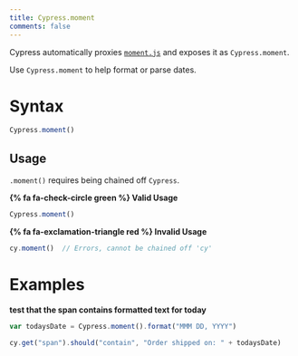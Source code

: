 ```yaml
---
title: Cypress.moment
comments: false
---
```


Cypress automatically proxies [`moment.js`](http://momentjs.com/) and exposes it as `Cypress.moment`.

Use `Cypress.moment` to help format or parse dates.

# Syntax

```javascript
Cypress.moment()
```

## Usage

`.moment()` requires being chained off `Cypress`.

**{% fa fa-check-circle green %} Valid Usage**

```javascript
Cypress.moment()
```

**{% fa fa-exclamation-triangle red %} Invalid Usage**

```javascript
cy.moment()  // Errors, cannot be chained off 'cy'
```

# Examples

**test that the span contains formatted text for today**

```javascript
var todaysDate = Cypress.moment().format("MMM DD, YYYY")

cy.get("span").should("contain", "Order shipped on: " + todaysDate)
```

